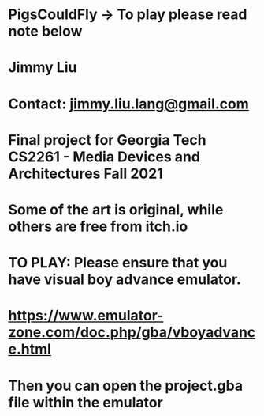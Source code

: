 # PigsCouldFly -> To play please read note below
# Jimmy Liu
# Contact: jimmy.liu.lang@gmail.com


# Final project for Georgia Tech CS2261 - Media Devices and Architectures Fall 2021
# Some of the art is original, while others are free from itch.io

# TO PLAY: Please ensure that you have visual boy advance emulator.
# https://www.emulator-zone.com/doc.php/gba/vboyadvance.html
# Then you can open the project.gba file within the emulator
